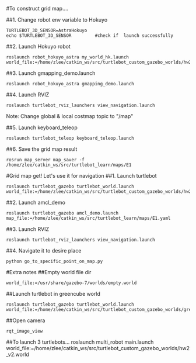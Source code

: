 #To construct grid map....

##1. Change robot env variable to Hokuyo
```
TURTLEBOT_3D_SENSOR=AstraHokuyo
echo $TURTLEBOT_3D_SENSOR         #check if  launch successfully
```

##2. Launch Hokuyo robot
```
roslaunch robot_hokuyo_astra my_world_hk.launch world_file:=/home/zlee/catkin_ws/src/turtlebot_custom_gazebo_worlds/hw2.world
```

##3. Launch gmapping_demo.launch
```
roslaunch robot_hokuyo_astra gmapping_demo.launch
```

##4. Launch RVIZ
```
roslaunch turtlebot_rviz_launchers view_navigation.launch
```
Note: Change global & local costmap topic to "/map"

##5. Launch keyboard_teleop
```
roslaunch turtlebot_teleop keyboard_teleop.launch
```

##6. Save the grid map result
```
rosrun map_server map_saver -f /home/zlee/catkin_ws/src/turtlebot_learn/maps/E1
```

#Grid map get! Let's use it for navigation
##1. Launch turtlebot
```
roslaunch turtlebot_gazebo turtlebot_world.launch world_file:=/home/zlee/catkin_ws/src/turtlebot_custom_gazebo_worlds/hw2_v2.world
```
##2. Launch amcl_demo
```
roslaunch turtlebot_gazebo amcl_demo.launch map_file:=/home/zlee/catkin_ws/src/turtlebot_learn/maps/E1.yaml
```
##3. Launch RVIZ
```
roslaunch turtlebot_rviz_launchers view_navigation.launch
```
##4. Navigate it to desire place
```
python go_to_specific_point_on_map.py
```



#Extra notes
##Empty world file dir
```
world_file:=/usr/share/gazebo-7/worlds/empty.world
```

##Launch turtlebot in greencube world
```
roslaunch turtlebot_gazebo turtlebot_world.launch world_file:=/home/zlee/catkin_ws/src/turtlebot_custom_gazebo_worlds/green_cube1.world
```
##Open camera
```
rqt_image_view
```
##To launch 3 turtlebots...
roslaunch multi_robot main.launch world_file:=/home/zlee/catkin_ws/src/turtlebot_custom_gazebo_worlds/hw2_v2.world
